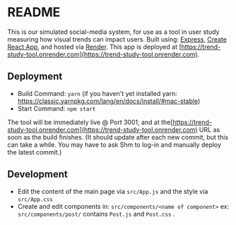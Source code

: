 # README
This is our simulated social-media system, for use as a tool in user study measuring how visual trends can impact users. 
Built using:
[Express](https://expressjs.com), [Create React App](https://github.com/facebook/create-react-app), and hosted via [Render](https://render.com).
This app is deployed at [https://trend-study-tool.onrender.com](https://trend-study-tool.onrender.com).

## Deployment

  * Build Command: `yarn` (if you haven't yet installed yarn: https://classic.yarnpkg.com/lang/en/docs/install/#mac-stable)
  * Start Command: `npm start`

The tool will be immediately live @ Port 3001, and at the[https://trend-study-tool.onrender.com](https://trend-study-tool.onrender.com) URL as soon as the build finishes. (It should update after each new commit, but this can take a while. You may have to ask Shm to log-in and manually deploy the latest commit.)

## Development 

* Edit the content of the main page via `src/App.js` and the style via `src/App.css`
* Create and edit components in: `src/components/<name of component>` ex: `src/components/post/` contains `Post.js` and `Post.css` .
